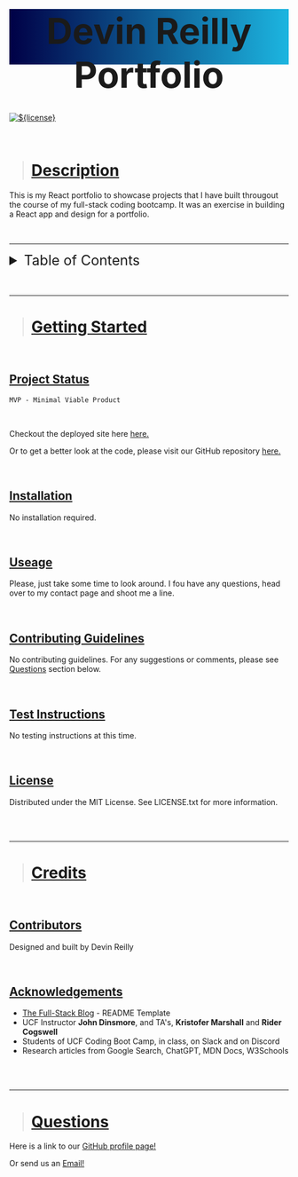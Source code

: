 <header style="height: 100px; background: linear-gradient(to right, #000046, #1CB5E0);"><h1 style="font-size: 65px; text-align: center"><strong>Devin Reilly Portfolio</strong></h1></header>

<br />

[![${license}](https://img.shields.io/badge/license-mit-blue)](#license)


<br />

> # [Description](#description)
This is my React portfolio to showcase projects that I have built througout the course of my full-stack coding bootcamp. It was an exercise in building a React app and design for a portfolio.

<br />

---
<details>
<summary style="font-size: 25px">Table of Contents</summary> 

- [Description](#description)
- [Getting Started](#getting-started)
  - [Project Status](#project-status)
  - [Installation](#installation)
  - [Useage](#useage)
  - [Demonstration](#demonstration)
  - [Contributing Guidelines](#contributing)
  - [Test Instructions](#test) 
  - [License](#license)
- [Credits](#credits)
  - [Contributors](#contributors)
  - [Acknowledgements](#acknowledgements)
- [Questions](#questions)
</details>

<br />
<br />

---

> # [Getting Started](#getting-started)

<br />

## [Project Status](#project-status)
    MVP - Minimal Viable Product

<br />

Checkout the deployed site here <a href='https://www.devinreilly.com/' targer='_blank'>here.</a>

Or to get a better look at the code, please visit our GitHub repository <a href="https://github.com/werthird/Devin-Reilly-Portfolio">here.</a>


<br />

## [Installation](#installation)
No installation required. 


<br />

## [Useage](#useage)
Please, just take some time to look around. I fou have any questions, head over to my contact page and shoot me a line.


<br />

## [Contributing Guidelines](#contributing)
No contributing guidelines. For any suggestions or comments, please see [Questions](#questions) section below.

<br />

## [Test Instructions](#test)
No testing instructions at this time.

<br />

## [License](#license)
Distributed under the MIT License. See LICENSE.txt for more information.

<br />
<br />

---

> # [Credits](#credits)

<br />

## [Contributors](#contributors)

Designed and built by Devin Reilly

<br />

## [Acknowledgements](#acknowledgements)
- [The Full-Stack Blog](https://coding-boot-camp.github.io/full-stack/github/professional-readme-guide) - README Template 
- UCF Instructor **John Dinsmore**, and TA's, **Kristofer Marshall** and **Rider Cogswell**
- Students of UCF Coding Boot Camp, in class, on Slack and on Discord
- Research articles from Google Search, ChatGPT, MDN Docs, W3Schools

<br />
<br />

---

> # [Questions](#questions)

Here is a link to our <a href="https://github.com/werthird">GitHub profile page!</a>

Or send us an <a href="mailto: werthird@aol.com?subject=Tech Blog Feedback">Email!</a>